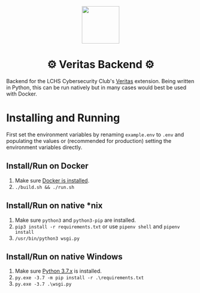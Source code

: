 <div align="center">
    <img src="static/favicon.ico" height=100/><br>
<h1>⚙ Veritas Backend ⚙</h1>
</div>

Backend for the LCHS Cybersecurity Club's [Veritas](https://github.com/lchs-cybersecurity/email-domain-verifier) extension. Being written in Python, this can be run natively but in many cases would best be used with Docker.

# Installing and Running

First set the environment variables by renaming `example.env` to `.env` and populating the values or (recommended for production) setting the environment variables directly.

Install/Run on Docker
---
1. Make sure [Docker is installed](https://docs.docker.com/install/).
2. `./build.sh && ./run.sh`

Install/Run on native \*nix
---
1. Make sure `python3` and `python3-pip` are installed.
2. `pip3 install -r requirements.txt` or use `pipenv shell` and `pipenv install`
3. `/usr/bin/python3 wsgi.py`

Install/Run on native Windows
---
1. Make sure [Python 3.7.x](https://www.python.org/downloads/windows/) is installed.
2. `py.exe -3.7 -m pip install -r .\requirements.txt`
3. `py.exe -3.7 .\wsgi.py`
